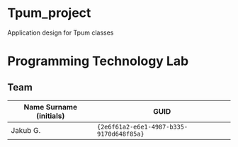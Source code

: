 # Tpum_project
Application design for Tpum classes
# Programming Technology Lab

## Team

| Name Surname (initials) | GUID                                     |
| ----------------------- | ---------------------------------------- |
| Jakub G.                | `{2e6f61a2-e6e1-4987-b335-9170d648f85a}` |
